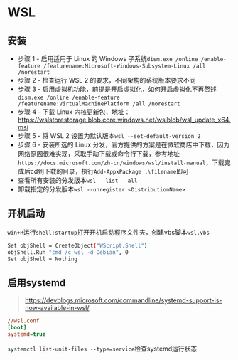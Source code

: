 # WSL

## 安装

- 步骤 1 - 启用适用于 Linux 的 Windows 子系统`dism.exe /online /enable-feature /featurename:Microsoft-Windows-Subsystem-Linux /all /norestart`
- 步骤 2 - 检查运行 WSL 2 的要求，不同架构的系统版本要求不同
- 步骤 3 - 启用虚拟机功能，前提是开启虚拟化，如何开启虚拟化不再赘述`dism.exe /online /enable-feature /featurename:VirtualMachinePlatform /all /norestart`
- 步骤 4 - 下载 Linux 内核更新包，地址：https://wslstorestorage.blob.core.windows.net/wslblob/wsl_update_x64.msi
- 步骤 5 - 将 WSL 2 设置为默认版本`wsl --set-default-version 2`
- 步骤 6 - 安装所选的 Linux 分发，官方提供的方案是在微软商店中下载，因为网络原因很难实现，采取手动下载或命令行下载，参考地址`https://docs.microsoft.com/zh-cn/windows/wsl/install-manual`，下载完成后cd到下载的目录，执行`Add-AppxPackage .\filename`即可
- 查看所有安装的分发版本`wsl --list --all`
- 卸载指定的分发版本`wsl --unregister <DistributionName>`

## 开机启动

`win+R`运行`shell:startup`打开开机启动程序文件夹，创建vbs脚本`wsl.vbs`

```bash
Set objShell = CreateObject("WScript.Shell")
objShell.Run "cmd /c wsl -d Debian", 0
Set objShell = Nothing
```

## 启用systemd

> https://devblogs.microsoft.com/commandline/systemd-support-is-now-available-in-wsl/

```ini
//wsl.conf
[boot]
systemd=true
```

`systemctl list-unit-files --type=service`检查systemd运行状态

